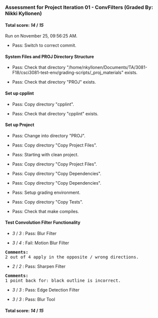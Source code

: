 ### Assessment for Project Iteration 01 - ConvFilters (Graded By: Nikki Kyllonen)

#### Total score: _14_ / _15_

Run on November 25, 09:56:25 AM.

+ Pass: Switch to correct commit.




#### System Files and PROJ Directory Structure

+ Pass: Check that directory "/home/nkyllonen/Documents/TA/3081-F18/csci3081-test-env/grading-scripts/_proj_materials" exists.

+ Pass: Check that directory "PROJ" exists.


#### Set up cpplint

+ Pass: Copy directory "cpplint".



+ Pass: Check that directory "cpplint" exists.


#### Set up Project

+ Pass: Change into directory "PROJ".

+ Pass: Copy directory "Copy Project Files".



+ Pass: Starting with clean project.



+ Pass: Copy directory "Copy Project Files".



+ Pass: Copy directory "Copy Dependencies".



+ Pass: Copy directory "Copy Dependencies".



+ Pass: Setup grading environment.



+ Pass: Copy directory "Copy Tests".



+ Pass: Check that make compiles.




#### Test Convolution Filter Functionality

+  _3_ / _3_ : Pass: Blur Filter



+  _3_ / _4_ : Fail: Motion Blur Filter
<pre>
<b>Comments: 
</b>2 out of 4 apply in the opposite / wrong directions.</b></pre>



+  _2_ / _2_ : Pass: Sharpen Filter
<pre>
<b>Comments: 
</b>1 point back for: black outline is incorrect.</b></pre>



+  _3_ / _3_ : Pass: Edge Detection Filter



+  _3_ / _3_ : Pass: Blur Tool



#### Total score: _14_ / _15_

